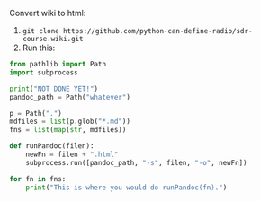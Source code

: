 Convert wiki to html:

1. `git clone https://github.com/python-can-define-radio/sdr-course.wiki.git`
2. Run this:

```python
from pathlib import Path
import subprocess

print("NOT DONE YET!")
pandoc_path = Path("whatever")

p = Path(".")
mdfiles = list(p.glob("*.md"))
fns = list(map(str, mdfiles))

def runPandoc(filen):
    newFn = filen + ".html"
    subprocess.run([pandoc_path, "-s", filen, "-o", newFn])

for fn in fns:
    print("This is where you would do runPandoc(fn).")
```


